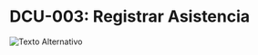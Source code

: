 # DCU-003: Registrar Asistencia
![Texto Alternativo](https://github.com/TtheCrazyMeats/imagenes/blob/main/Registrar%20asistencia%20dc.jpeg)
